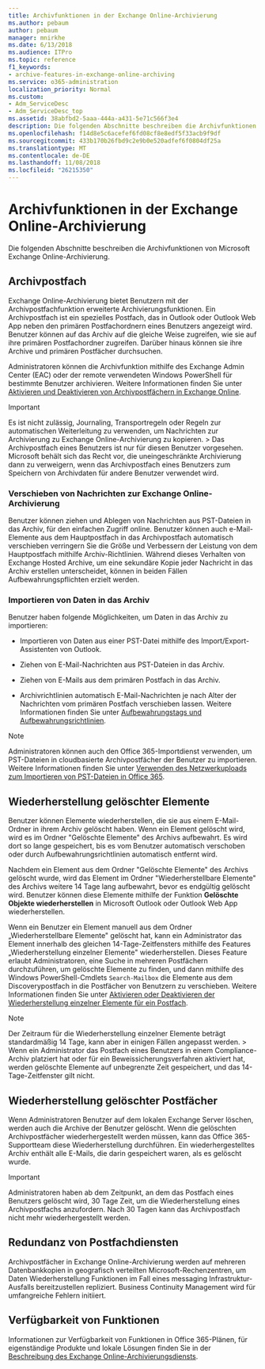 ```yaml
---
title: Archivfunktionen in der Exchange Online-Archivierung
ms.author: pebaum
author: pebaum
manager: mnirkhe
ms.date: 6/13/2018
ms.audience: ITPro
ms.topic: reference
f1_keywords:
- archive-features-in-exchange-online-archiving
ms.service: o365-administration
localization_priority: Normal
ms.custom:
- Adm_ServiceDesc
- Adm_ServiceDesc_top
ms.assetid: 38abfbd2-5aaa-444a-a431-5e71c566f3e4
description: Die folgenden Abschnitte beschreiben die Archivfunktionen von Microsoft Exchange Online-Archivierung.
ms.openlocfilehash: f14d8e5c6acefef6fd08cf8e8edf5f33acb9f9df
ms.sourcegitcommit: 433b170b26fbd9c2e9b0e520adfef6f0804df25a
ms.translationtype: MT
ms.contentlocale: de-DE
ms.lasthandoff: 11/08/2018
ms.locfileid: "26215350"
---
```

# <a name="archive-features-in-exchange-online-archiving"></a>Archivfunktionen in der Exchange Online-Archivierung

Die folgenden Abschnitte beschreiben die Archivfunktionen von Microsoft Exchange Online-Archivierung.
  
## <a name="archive-mailbox"></a>Archivpostfach

Exchange Online-Archivierung bietet Benutzern mit der Archivpostfachfunktion erweiterte Archivierungsfunktionen. Ein Archivpostfach ist ein spezielles Postfach, das in Outlook oder Outlook Web App neben den primären Postfachordnern eines Benutzers angezeigt wird. Benutzer können auf das Archiv auf die gleiche Weise zugreifen, wie sie auf ihre primären Postfachordner zugreifen. Darüber hinaus können sie ihre Archive und primären Postfächer durchsuchen.
  
Administratoren können die Archivfunktion mithilfe des Exchange Admin Center (EAC) oder der remote verwendeten Windows PowerShell für bestimmte Benutzer archivieren. Weitere Informationen finden Sie unter [Aktivieren und Deaktivieren von Archivpostfächern in Exchange Online](https://go.microsoft.com/fwlink/p/?LinkId=404425).
  
> [!IMPORTANT]
>  Es ist nicht zulässig, Journaling, Transportregeln oder Regeln zur automatischen Weiterleitung zu verwenden, um Nachrichten zur Archivierung zu Exchange Online-Archivierung zu kopieren. >  Das Archivpostfach eines Benutzers ist nur für diesen Benutzer vorgesehen. Microsoft behält sich das Recht vor, die uneingeschränkte Archivierung dann zu verweigern, wenn das Archivpostfach eines Benutzers zum Speichern von Archivdaten für andere Benutzer verwendet wird. 
  
### <a name="move-messages-to-exchange-online-archiving"></a>Verschieben von Nachrichten zur Exchange Online-Archivierung

Benutzer können ziehen und Ablegen von Nachrichten aus PST-Dateien in das Archiv, für den einfachen Zugriff online. Benutzer können auch e-Mail-Elemente aus dem Hauptpostfach in das Archivpostfach automatisch verschieben verringern Sie die Größe und Verbessern der Leistung von dem Hauptpostfach mithilfe Archiv-Richtlinien. Während dieses Verhalten von Exchange Hosted Archive, um eine sekundäre Kopie jeder Nachricht in das Archiv erstellen unterscheidet, können in beiden Fällen Aufbewahrungspflichten erzielt werden. 
  
### <a name="import-data-to-the-archive"></a>Importieren von Daten in das Archiv

Benutzer haben folgende Möglichkeiten, um Daten in das Archiv zu importieren:
  
- Importieren von Daten aus einer PST-Datei mithilfe des Import/Export-Assistenten von Outlook.
    
- Ziehen von E-Mail-Nachrichten aus PST-Dateien in das Archiv.
    
- Ziehen von E-Mails aus dem primären Postfach in das Archiv.
    
- Archivrichtlinien automatisch E-Mail-Nachrichten je nach Alter der Nachrichten vom primären Postfach verschieben lassen. Weitere Informationen finden Sie unter [Aufbewahrungstags und Aufbewahrungsrichtlinien](https://go.microsoft.com/fwlink/p/?LinkId=314153).
    
> [!NOTE]
> Administratoren können auch den Office 365-Importdienst verwenden, um PST-Dateien in cloudbasierte Archivpostfächer der Benutzer zu importieren. Weitere Informationen finden Sie unter [Verwenden des Netzwerkuploads zum Importieren von PST-Dateien in Office 365](https://go.microsoft.com/fwlink/p/?linkid=823074). 
  
## <a name="deleted-item-recovery"></a>Wiederherstellung gelöschter Elemente

Benutzer können Elemente wiederherstellen, die sie aus einem E-Mail-Ordner in ihrem Archiv gelöscht haben. Wenn ein Element gelöscht wird, wird es im Ordner "Gelöschte Elemente" des Archivs aufbewahrt. Es wird dort so lange gespeichert, bis es vom Benutzer automatisch verschoben oder durch Aufbewahrungsrichtlinien automatisch entfernt wird.
  
Nachdem ein Element aus dem Ordner "Gelöschte Elemente" des Archivs gelöscht wurde, wird das Element im Ordner "Wiederherstellbare Elemente" des Archivs weitere 14 Tage lang aufbewahrt, bevor es endgültig gelöscht wird. Benutzer können diese Elemente mithilfe der Funktion **Gelöschte Objekte wiederherstellen** in Microsoft Outlook oder Outlook Web App wiederherstellen. 
  
Wenn ein Benutzer ein Element manuell aus dem Ordner „Wiederherstellbare Elemente" gelöscht hat, kann ein Administrator das Element innerhalb des gleichen 14-Tage-Zeitfensters mithilfe des Features „Wiederherstellung einzelner Elemente" wiederherstellen. Dieses Feature erlaubt Administratoren, eine Suche in mehreren Postfächern durchzuführen, um gelöschte Elemente zu finden, und dann mithilfe des Windows PowerShell-Cmdlets  `Search-Mailbox` die Elemente aus dem Discoverypostfach in die Postfächer von Benutzern zu verschieben. Weitere Informationen finden Sie unter [Aktivieren oder Deaktivieren der Wiederherstellung einzelner Elemente für ein Postfach](https://go.microsoft.com/fwlink/p/?LinkId=314155).
  
> [!NOTE]
>  Der Zeitraum für die Wiederherstellung einzelner Elemente beträgt standardmäßig 14 Tage, kann aber in einigen Fällen angepasst werden. >  Wenn ein Administrator das Postfach eines Benutzers in einem Compliance-Archiv platziert hat oder für ein Beweissicherungsverfahren aktiviert hat, werden gelöschte Elemente auf unbegrenzte Zeit gespeichert, und das 14-Tage-Zeitfenster gilt nicht. 
  
## <a name="deleted-mailbox-recovery"></a>Wiederherstellung gelöschter Postfächer

Wenn Administratoren Benutzer auf dem lokalen Exchange Server löschen, werden auch die Archive der Benutzer gelöscht. Wenn die gelöschten Archivpostfächer wiederhergestellt werden müssen, kann das Office 365-Supportteam diese Wiederherstellung durchführen. Ein wiederhergestelltes Archiv enthält alle E-Mails, die darin gespeichert waren, als es gelöscht wurde.
  
> [!IMPORTANT]
> Administratoren haben ab dem Zeitpunkt, an dem das Postfach eines Benutzers gelöscht wird, 30 Tage Zeit, um die Wiederherstellung eines Archivpostfachs anzufordern. Nach 30 Tagen kann das Archivpostfach nicht mehr wiederhergestellt werden. 
  
## <a name="mailbox-service-redundancy"></a>Redundanz von Postfachdiensten

Archivpostfächer in Exchange Online-Archivierung werden auf mehreren Datenbankkopien in geografisch verteilten Microsoft-Rechenzentren, um Daten Wiederherstellung Funktionen im Fall eines messaging Infrastruktur-Ausfalls bereitzustellen repliziert. Business Continuity Management wird für umfangreiche Fehlern initiiert. 
  
## <a name="feature-availability"></a>Verfügbarkeit von Funktionen

Informationen zur Verfügbarkeit von Funktionen in Office 365-Plänen, für eigenständige Produkte und lokale Lösungen finden Sie in der [Beschreibung des Exchange Online-Archivierungsdiensts](exchange-online-archiving-service-description.md).
  
